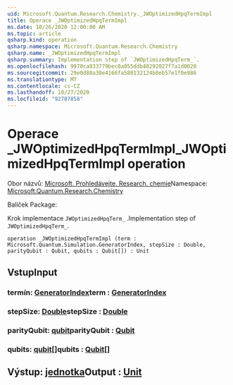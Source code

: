 ```yaml
---
uid: Microsoft.Quantum.Research.Chemistry._JWOptimizedHpqTermImpl
title: Operace _JWOptimizedHpqTermImpl
ms.date: 10/26/2020 12:00:00 AM
ms.topic: article
qsharp.kind: operation
qsharp.namespace: Microsoft.Quantum.Research.Chemistry
qsharp.name: _JWOptimizedHpqTermImpl
qsharp.summary: Implementation step of `JWOptimizedHpqTerm_`.
ms.openlocfilehash: 9970ca833779bec0a055ddb48292027f7a1d0020
ms.sourcegitcommit: 29e0d88a30e4166fa580132124b0eb57e1f0e986
ms.translationtype: MT
ms.contentlocale: cs-CZ
ms.lasthandoff: 10/27/2020
ms.locfileid: "92707858"
---
```

# <a name="_jwoptimizedhpqtermimpl-operation"></a><span data-ttu-id="49575-102">Operace _JWOptimizedHpqTermImpl</span><span class="sxs-lookup"><span data-stu-id="49575-102">_JWOptimizedHpqTermImpl operation</span></span>

<span data-ttu-id="49575-103">Obor názvů: [Microsoft. Prohledávejte. Research. chemie](xref:Microsoft.Quantum.Research.Chemistry)</span><span class="sxs-lookup"><span data-stu-id="49575-103">Namespace: [Microsoft.Quantum.Research.Chemistry](xref:Microsoft.Quantum.Research.Chemistry)</span></span>

<span data-ttu-id="49575-104">Balíček [](https://nuget.org/packages/)</span><span class="sxs-lookup"><span data-stu-id="49575-104">Package: [](https://nuget.org/packages/)</span></span>


<span data-ttu-id="49575-105">Krok implementace `JWOptimizedHpqTerm_` .</span><span class="sxs-lookup"><span data-stu-id="49575-105">Implementation step of `JWOptimizedHpqTerm_`.</span></span>

```qsharp
operation _JWOptimizedHpqTermImpl (term : Microsoft.Quantum.Simulation.GeneratorIndex, stepSize : Double, parityQubit : Qubit, qubits : Qubit[]) : Unit
```


## <a name="input"></a><span data-ttu-id="49575-106">Vstup</span><span class="sxs-lookup"><span data-stu-id="49575-106">Input</span></span>

### <a name="term--generatorindex"></a><span data-ttu-id="49575-107">termín: [GeneratorIndex](xref:Microsoft.Quantum.Simulation.GeneratorIndex)</span><span class="sxs-lookup"><span data-stu-id="49575-107">term : [GeneratorIndex](xref:Microsoft.Quantum.Simulation.GeneratorIndex)</span></span>




### <a name="stepsize--double"></a><span data-ttu-id="49575-108">stepSize: [Double](xref:microsoft.quantum.lang-ref.double)</span><span class="sxs-lookup"><span data-stu-id="49575-108">stepSize : [Double](xref:microsoft.quantum.lang-ref.double)</span></span>




### <a name="parityqubit--qubit"></a><span data-ttu-id="49575-109">parityQubit: [qubit](xref:microsoft.quantum.lang-ref.qubit)</span><span class="sxs-lookup"><span data-stu-id="49575-109">parityQubit : [Qubit](xref:microsoft.quantum.lang-ref.qubit)</span></span>




### <a name="qubits--qubit"></a><span data-ttu-id="49575-110">qubits: [qubit](xref:microsoft.quantum.lang-ref.qubit)[]</span><span class="sxs-lookup"><span data-stu-id="49575-110">qubits : [Qubit](xref:microsoft.quantum.lang-ref.qubit)[]</span></span>





## <a name="output--unit"></a><span data-ttu-id="49575-111">Výstup: [jednotka](xref:microsoft.quantum.lang-ref.unit)</span><span class="sxs-lookup"><span data-stu-id="49575-111">Output : [Unit](xref:microsoft.quantum.lang-ref.unit)</span></span>

